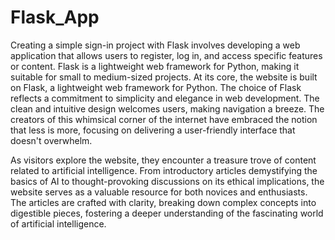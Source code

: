 # Flask_App
Creating a simple sign-in project with Flask involves developing a web application that allows users to register, log in, and access specific features or content. Flask is a lightweight web framework for Python, making it suitable for small to medium-sized projects.
At its core, the website is built on Flask, a lightweight web framework for Python. The choice of Flask reflects a commitment to simplicity and elegance in web development. The clean and intuitive design welcomes users, making navigation a breeze. The creators of this whimsical corner of the internet have embraced the notion that less is more, focusing on delivering a user-friendly interface that doesn't overwhelm.

As visitors explore the website, they encounter a treasure trove of content related to artificial intelligence. From introductory articles demystifying the basics of AI to thought-provoking discussions on its ethical implications, the website serves as a valuable resource for both novices and enthusiasts. The articles are crafted with clarity, breaking down complex concepts into digestible pieces, fostering a deeper understanding of the fascinating world of artificial intelligence.
